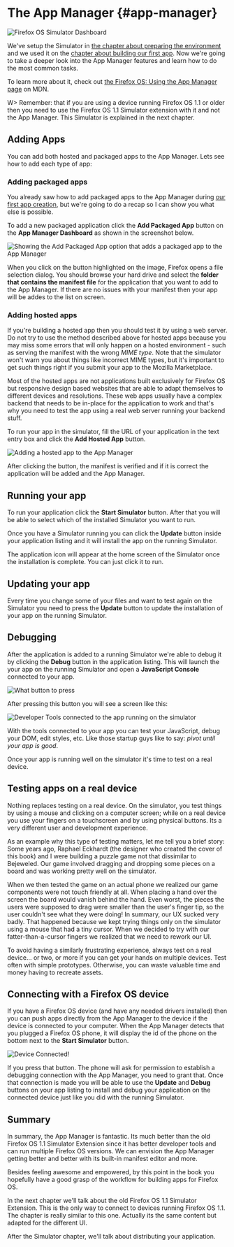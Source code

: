 # The App Manager {#app-manager}

![Firefox OS Simulator Dashboard](images/originals/app-manager-showing-memos.png)

We've setup the Simulator in [the chapter about preparing the environment](#setup) and we used it on the [chapter about building our first app](#firstapp). Now we're going to take a deeper look into the App Manager features and learn how to do the most common tasks.

To learn more about it, check out [the Firefox OS: Using the App Manager page](https://developer.mozilla.org/docs/Mozilla/Firefox_OS/Using_the_App_Manager) on MDN.

W> Remember: that if you are using a device running Firefox OS 1.1 or older then you need to use the Firefox OS 1.1 Simulator extension with it and not the App Manager. This Simulator is explained in the next chapter.

## Adding Apps

You can add both hosted and packaged apps to the App Manager. Lets see how to add each type of app:

### Adding packaged apps

You already saw how to add packaged apps to the App Manager during [our first app creation](#firstapp), but we're going to do a recap so I can show you what else is possible.

To add a new packaged application click the **Add Packaged App** button on the **App Manager Dashboard** as shown in the screenshot below.

![Showing the *Add Packaged App* option that adds a packaged app to the App Manager](images/originals/app-manager-add-packaged-app.png)

When you click on the button highlighted on the image, Firefox opens a file selection dialog. You should browse your hard drive and select the **folder that contains the manifest file** for the application that you want to add to the App Manager. If there are no issues with your manifest then your app will be addes to the list on screen.

### Adding hosted apps

If you're building a hosted app then you should test it by using a web server. Do not try to use the method described above for hosted apps because you may miss some errors that will only happen on a hosted environment - such as serving the manifest with the wrong *MIME type*. Note that the simulator won't warn you about things like incorrect MIME types, but it's important to get such things right if you submit your app to the Mozilla Marketplace.

Most of the hosted apps are not applications built exclusively for Firefox OS but responsive design based websites that are able to adapt themselves to different devices and resolutions. These web apps usually have a complex backend that needs to be in-place for the application to work and that's why you need to test the app using a real web server running your backend stuff.

To run your app in the simulator, fill the URL of your application in the text entry box and click the **Add Hosted App** button.

![Adding a hosted app to the App Manager](images/originals/app-manager-adding-hosted-app.png)

After clicking the button, the manifest is verified and if it is correct the application will be added and the App Manager.

## Running your app

To run your application click the **Start Simulator** button. After that you will be able to select which of the installed Simulator you want to run.

Once you have a Simulator running you can click the **Update** button inside your application listing and it will install the app on the running Simulator.

The application icon will appear at the home screen of the Simulator once the installation is complete. You can just click it to run.

## Updating your app

Every time you change some of your files and want to test again on the Simulator you need to press the **Update** button to update the installation of your app on the running Simulator.

## Debugging

After the application is added to a running Simulator we're able to debug it by clicking the **Debug** button in the application listing. This will launch the your app on the running Simulator and open a **JavaScript Console** connected to your app.

![What button to press](images/originals/app-manager-click-to-debug.png)

After pressing this button you will see a screen like this:

![Developer Tools connected to the app running on the simulator](images/originals/app-manager-dev-tools.png)

With the tools connected to your app you can test your JavaScript, debug your DOM, edit styles, etc. Like those startup guys like to say: *pivot until your app is good*.

Once your app is running well on the simulator it's time to test on a real device.

## Testing apps on a real device

Nothing replaces testing on a real device. On the simulator, you test things by using a mouse and clicking on a computer screen; while on a real device you use your fingers on a touchscreen and by using physical buttons. Its a very different user and development experience.

As an example why this type of testing matters, let me tell you a brief story: Some years ago, Raphael Eckhardt (the designer who created the cover of this book) and I were building a puzzle game not that dissimilar to Bejeweled. Our game involved dragging and dropping some pieces on a board and was working pretty well on the simulator.

When we then tested the game on an actual phone we realized our game components were not touch friendly at all. When placing a hand over the screen the board would vanish behind the hand. Even worst, the pieces the users were supposed to drag were smaller than the user's finger tip, so the user couldn't see what they were doing! In summary, our UX sucked very badly. That happened because we kept trying things only on the simulator using a mouse that had a tiny cursor. When we decided to try with our fatter-than-a-cursor fingers we realized that we need to rework our UI.

To avoid having a similarly frustrating experience, always test on a real device... or two, or more if you can get your hands on multiple devices. Test often with simple prototypes. Otherwise, you can waste valuable time and money having to recreate assets.

## Connecting with a Firefox OS device

If you have a Firefox OS device (and have any needed drivers installed) then you can push apps directly from the App Manager to the device if the device is connected to your computer. When the App Manager detects that you plugged a Firefox OS phone, it will display the id of the phone on the bottom next to the **Start Simulator** button.

![Device Connected!](images/originals/app-manager-showing-connected-device.png)

If you press that button. The phone will ask for permission to establish a debugging connection with the App Manager, you need to grant that. Once that connection is made you will be able to use the **Update** and **Debug** buttons on your app listing to install and debug your application on the connected device just like you did with the running Simulator.

## Summary

In summary, the App Manager is fantastic. Its much better than the old Firefox OS 1.1 Simulator Extension since it has better developer tools and can run multiple Firefox OS versions. We can envision the App Manager getting better and better with its built-in manifest editor and more.

Besides feeling awesome and empowered, by this point in the book you hopefully have a good grasp of the workflow for building apps for Firefox OS.

In the next chapter we'll talk about the old Firefox OS 1.1 Simulator Extension. This is the only way to connect to devices running Firefox OS 1.1. The chapter is really similar to this one. Actually its the same content but adapted for the different UI.

After the Simulator chapter, we'll talk about distributing your application.
